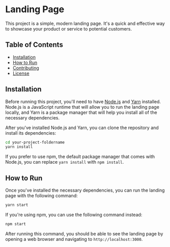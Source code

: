 # Landing Page

This project is a simple, modern landing page. It's a quick and effective way to showcase your product or service to potential customers.

## Table of Contents
- [Installation](#installation)
- [How to Run](#how-to-run)
- [Contributing](#contributing)
- [License](#license)

## Installation

Before running this project, you'll need to have [Node.js](https://nodejs.org/) and [Yarn](https://yarnpkg.com/) installed. Node.js is a JavaScript runtime that will allow you to run the landing page locally, and Yarn is a package manager that will help you install all of the necessary dependencies.

After you've installed Node.js and Yarn, you can clone the repository and install its dependencies:

```bash
cd your-project-foldername
yarn install
```

If you prefer to use npm, the default package manager that comes with Node.js, you can replace `yarn install` with `npm install`.

## How to Run

Once you've installed the necessary dependencies, you can run the landing page with the following command:

```bash
yarn start
```

If you're using npm, you can use the following command instead:

```bash
npm start
```

After running this command, you should be able to see the landing page by opening a web browser and navigating to `http://localhost:3000`.
